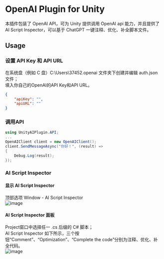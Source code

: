 # OpenAI Plugin for Unity
本插件包装了 OpenAI API，可为 Unity 提供调用 OpenAI api 能力，并且提供了 AI Script Inspector，可以基于 ChatGPT 一键注释、优化、补全脚本文件。
## Usage
### 设置 API Key 和 API URL
在系统盘（例如 C 盘）C:\Users\37452\.openai 文件夹下创建并编辑 auth.json 文件；  
填入你自己的OpenAI的API Key和API URL。
```json
{
    "apiKey": "",
    "apiURL": ""
}
```
### 调用API
```csharp
using UnityAIPlugin.API;
...
OpenAIClient client = new OpenAIClient();
client.SendMessageAsync("你好！", (result) =>
{
    Debug.Log(result);
});
```
### AI Script Inspector
#### 显示 AI Script Inspector
顶部选项 Window - AI Script Inspector  
![image](https://github.com/Danielxxf/OpenAI-Plugin-For-Unity/assets/48150158/d1e58b3e-2aae-484c-a0c5-4ca197fc8693)
#### AI Script Inspector 面板
Project窗口中选择任一 .cs 后缀的 C# 脚本；  
AI Script Inspector 如下所示，三个按钮“Comment”、“Optimization”、“Complete the code”分别为注释、优化、补全代码。  
![image](https://github.com/Danielxxf/OpenAI-Plugin-For-Unity/assets/48150158/950f1df0-4b44-4a33-88e9-c6da2d00c293)
